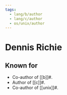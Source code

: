 ```yaml
---
tags:
  - lang/b/author
  - lang/c/author
  - os/unix/author
---
```


# Dennis Richie

## Known for

- Co-author of [[b]]#.
- Author of [[c]]#.
- Co-author of [[unix]]#.

